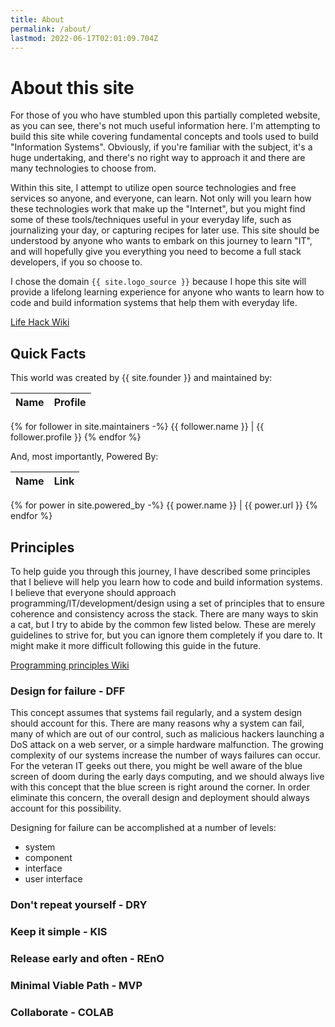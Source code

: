 ```yaml
---
title: About
permalink: /about/
lastmod: 2022-06-17T02:01:09.704Z
---
```


# About this site

For those of you who have stumbled upon this partially completed website, as you can see, there's not much useful information here. I'm attempting to build this site while covering fundamental concepts and tools used to build "Information Systems". Obviously, if you're familiar with the subject, it's a huge undertaking, and there's no right way to approach it and there are many technologies to choose from.

Within this site, I attempt to utilize open source technologies and free services so anyone, and everyone, can learn. Not only will you learn how these technologies work that make up the "Internet", but you might find some of these tools/techniques useful in your everyday life, such as journalizing your day, or capturing recipes for later use. This site should be understood by anyone who wants to embark on this journey to learn "IT", and will hopefully give you everything you need to become a full stack developers, if you so choose to.

I chose the domain `{{ site.logo_source }}` because I hope this site will provide a lifelong learning experience for anyone who wants to learn how to code and build information systems that help them with everyday life.

[Life Hack Wiki](https://en.wikipedia.org/wiki/Life_hack) 

## Quick Facts

This world was created by {{ site.founder }} and maintained by:

Name | Profile
---------|----------
{% for follower in site.maintainers -%}
  {{ follower.name }} | {{ follower.profile }}
{% endfor %}


And, most importantly, Powered By:

Name | Link
---------|----------
{% for power in site.powered_by -%}
{{ power.name }} | {{ power.url }}
{% endfor %}

## Principles

To help guide you through this journey, I have described some principles that I believe will help you learn how to code and build information systems.
I believe that everyone should approach programming/IT/development/design using a set of principles that to ensure coherence and consistency across the stack. There are many ways to skin a cat, but I try to abide by the common few listed below. These are merely guidelines to strive for, but you can ignore them completely if you dare to. It might make it more difficult following this guide in the future.

[Programming principles Wiki](https://en.wikipedia.org/wiki/Category:Programming_principles)

### Design for failure - DFF

This concept assumes that systems fail regularly, and a system design should account for this. There are many reasons why a system can fail, many of which are out of our control, such as malicious hackers launching a DoS attack on a web server, or a simple hardware malfunction. The growing complexity of our systems increase the number of ways failures can occur. For the veteran IT geeks out there, you might be well aware of the blue screen of doom during the early days computing, and we should always live with this concept that the blue screen is right around the corner. In order eliminate this concern, the overall design and deployment should always account for this possibility.

Designing for failure can be accomplished at a number of levels:

- system
- component
- interface
- user interface

### Don't repeat yourself - DRY

### Keep it simple - KIS

### Release early and often - REnO

### Minimal Viable Path - MVP

### Collaborate - COLAB


